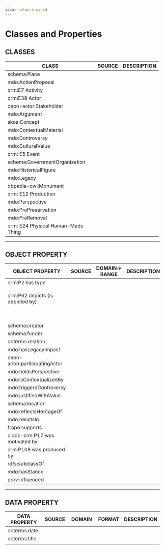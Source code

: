 ```yaml
---
icon: network-wired
---
```


# Classes and Properties

## CLASSES

<table><thead><tr><th width="277">CLASS</th><th>SOURCE</th><th>DESCRIPTION </th></tr></thead><tbody><tr><td>schema:Place</td><td></td><td></td></tr><tr><td>mdo:ActionProposal</td><td></td><td></td></tr><tr><td>crm:E7 Activity</td><td></td><td></td></tr><tr><td>crm:E39 Actor</td><td></td><td></td></tr><tr><td>ceon-actor:Stakeholder</td><td></td><td></td></tr><tr><td>mdo:Argument</td><td></td><td></td></tr><tr><td>skos:Concept</td><td></td><td></td></tr><tr><td>mdo:ContextualMaterial</td><td></td><td></td></tr><tr><td>mdo:Controversy</td><td></td><td></td></tr><tr><td>mdo:CulturalValue</td><td></td><td></td></tr><tr><td>crm: E5 Event</td><td></td><td></td></tr><tr><td>schema:GovernmentOrganization</td><td></td><td></td></tr><tr><td>mdo:HistoricalFigure</td><td></td><td></td></tr><tr><td>mdo:Legacy</td><td></td><td></td></tr><tr><td>dbpedia-owl:Monument</td><td></td><td></td></tr><tr><td>crm: E12 Production</td><td></td><td></td></tr><tr><td>mdo:Perspective</td><td></td><td></td></tr><tr><td>mdo:ProPreservation</td><td></td><td></td></tr><tr><td>mdo:ProRemoval</td><td></td><td></td></tr><tr><td>crm: E24 Physical Human-Made Thing</td><td></td><td></td></tr></tbody></table>

***

## OBJECT PROPERTY

<table><thead><tr><th width="216.60003662109375">OBJECT PROPERTY</th><th width="159.4000244140625">SOURCE</th><th>DOMAIN→ RANGE</th><th>DESCRIPTION </th></tr></thead><tbody><tr><td>crm:P2 has type</td><td></td><td></td><td></td></tr><tr><td><p>crm:P62 depicts (is depicted by)</p><p><br></p></td><td></td><td></td><td></td></tr><tr><td>schema:creator</td><td></td><td></td><td></td></tr><tr><td>schema:funder</td><td></td><td></td><td></td></tr><tr><td>dcterms:relation</td><td></td><td></td><td></td></tr><tr><td>mdo:hasLegacyImpact</td><td></td><td></td><td></td></tr><tr><td>ceon-actor:participatingActor</td><td></td><td></td><td></td></tr><tr><td>mdo:holdsPerspective</td><td></td><td></td><td></td></tr><tr><td>mdo:isContextualizedBy</td><td></td><td></td><td></td></tr><tr><td>mdo:triggerdControversy</td><td></td><td></td><td></td></tr><tr><td>mdo:justifiedWithValue</td><td></td><td></td><td></td></tr><tr><td>schema:location</td><td></td><td></td><td></td></tr><tr><td>mdo:reflectsHeritageOf</td><td></td><td></td><td></td></tr><tr><td>mdo:resultsIn</td><td></td><td></td><td></td></tr><tr><td>frapo:supports</td><td></td><td></td><td></td></tr><tr><td>cidoc-crm:P17 was motivated by</td><td></td><td></td><td></td></tr><tr><td>crm:P108 was produced by</td><td></td><td></td><td></td></tr><tr><td>rdfs:subclassOf</td><td></td><td></td><td></td></tr><tr><td>mdo:hasStance</td><td></td><td></td><td></td></tr><tr><td>prov:influenced</td><td></td><td></td><td></td></tr></tbody></table>

***

## DATA PROPERTY

<table><thead><tr><th width="160.79998779296875">DATA PROPERTY</th><th>SOURCE</th><th width="159.79998779296875">DOMAIN</th><th>FORMAT </th><th>DESCRIPTION</th></tr></thead><tbody><tr><td>dcterms:date</td><td></td><td></td><td></td><td></td></tr><tr><td>dcterms:title</td><td></td><td></td><td></td><td></td></tr><tr><td></td><td></td><td></td><td></td><td></td></tr></tbody></table>
